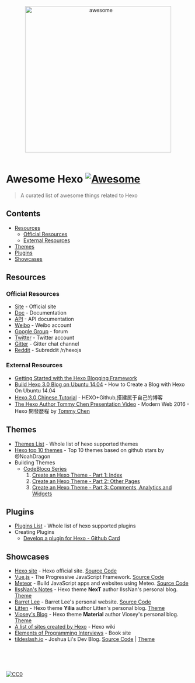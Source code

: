 <p align="center">
  <br>
  <img width="400" src="https://raw.githubusercontent.com/hexojs/awesome-hexo/master/hexo-logo.png" alt="awesome">
  <br>
  <br>
</p>

# Awesome Hexo  [![Awesome](https://cdn.rawgit.com/sindresorhus/awesome/d7305f38d29fed78fa85652e3a63e154dd8e8829/media/badge.svg)](https://github.com/sindresorhus/awesome)

> A curated list of awesome things related to Hexo

## Contents

- [Resources](#resources)
  - [Official Resources](#official-resources)
  - [External Resources](#external-resources)
- [Themes](#themes)
- [Plugins](#plugins)
- [Showcases](#showcases)

## Resources


### Official Resources

  - [Site](https://hexo.io/) - Official site
  - [Doc](https://hexo.io/docs/) - Documentation
  - [API](https://hexo.io/api/) - API documentation
  - [Weibo](http://weibo.com/hexojs/) - Weibo account
  - [Google Group](https://groups.google.com/forum/#!forum/hexo) - forum
  - [Twitter](https://twitter.com/hexojs) - Twitter account
  - [Gitter](https://gitter.im/hexojs/hexo) - Gitter chat channel
  - [Reddit](https://www.reddit.com/r/hexojs/) - Subreddit /r/hexojs

### External Resources

  - [Getting Started with the Hexo Blogging Framework](https://www.cgmartin.com/2016/01/03/getting-started-with-hexo-blog/)
  - [Build Hexo 3.0 Blog on Ubuntu 14.04](https://www.digitalocean.com/community/tutorials/how-to-create-a-blog-with-hexo-on-ubuntu-14-04) - How to Create a Blog with Hexo On Ubuntu 14.04
  - [Hexo 3.0 Chinese Tutorial](http://www.jianshu.com/p/465830080ea9?utm_campaign=maleskine&utm_content=note&utm_medium=reader_share&utm_source=weibo) - HEXO+Github,搭建属于自己的博客
  - [The Hexo Author Tommy Chen Presentation Video](http://www.ithome.com.tw/video/108430) - Modern Web 2016 - Hexo 開發歷程 by [Tommy Chen](https://github.com/tommy351)

## Themes

  - [Themes List](https://hexo.io/themes/) - Whole list of hexo supported themes
  - [Hexo top 10 themes](https://en.abnerchou.me/Blog/5c00ca67/) - Top 10 themes based on github stars by @NoahDragon
  - Building Themes
    - [CodeBlocq Series](http://www.codeblocq.com/tags/Hexo/)
      1. [Create an Hexo Theme - Part 1: Index](http://www.codeblocq.com/2016/03/Create-an-Hexo-Theme-Part-1-Index/)
      2. [Create an Hexo Theme - Part 2: Other Pages](http://www.codeblocq.com/2016/03/Create-an-Hexo-Theme-Part-2-Other-Pages/)
      2. [Create an Hexo Theme - Part 3: Comments, Analytics and Widgets](http://www.codeblocq.com/2016/03/Create-an-Hexo-Theme-Part-3-Comments-Analytics-and-Widgets/)
  
## Plugins

  - [Plugins List](https://hexo.io/plugins/) - Whole list of hexo supported plugins
  - Creating Plugins
    - [Develop a plugin for Hexo - Github Card](https://blog.gisonrg.me/2016/04/develop-hexo-github-card/)
  
## Showcases

  - [Hexo site](https://hexo.io/) - Hexo official site. [Source Code](https://github.com/hexojs/site)
  - [Vue.js](https://vuejs.org/) - The Progressive JavaScript Framework. [Source Code](https://github.com/vuejs/vuejs.org)
  - [Meteor](https://docs.meteor.com/) - Build JavaScript apps and websites using Meteo. [Source Code](https://github.com/meteor/docs)
  - [IIssNan's Notes](http://notes.iissnan.com/) - Hexo theme **NexT** author IIssNan's personal blog. [Theme](https://github.com/iissnan/hexo-theme-next)
  - [Barret Lee](http://www.barretlee.com/) - Barret Lee's personal website. [Source Code](https://github.com/barretlee/blog)
  - [Litten](http://litten.me/) - Hexo theme **Yilia** author Litten's personal blog. [Theme](https://github.com/litten/hexo-theme-yilia)
  - [Viosey's Blog](https://blog.viosey.com/) - Hexo theme **Material** author Viosey's personal blog. [Theme](https://github.com/viosey/hexo-theme-material)
  - [A list of sites created by Hexo](https://github.com/hexojs/hexo/wiki/Sites) - Hexo wiki
  - [Elements of Programming Interviews](http://elementsofprogramminginterviews.com/) - Book site
  - [tildeslash.io](https://tildeslash.io) - Joshua Li's Dev Blog. [Source Code](https://github.com/JoshuaRLi/tildeslash) | [Theme](https://github.com/JoshuaRLi/hexo-theme-kirei)

<!---- Content should above this line ---->
<br/>
<br/>
<br/>
<!---- Footer ---->

[![CC0](https://licensebuttons.net/p/zero/1.0/88x31.png)](https://creativecommons.org/publicdomain/zero/1.0/)
